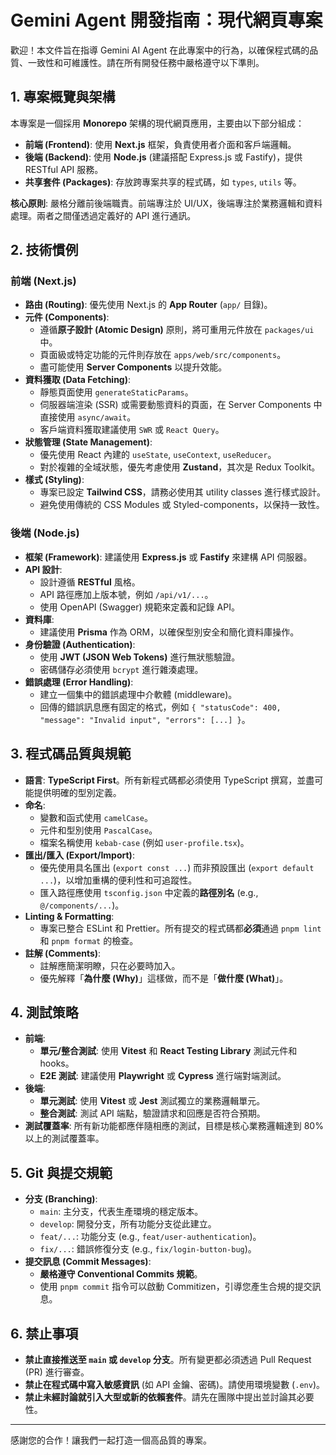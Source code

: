 
# Gemini Agent 開發指南：現代網頁專案

歡迎！本文件旨在指導 Gemini AI Agent 在此專案中的行為，以確保程式碼的品質、一致性和可維護性。請在所有開發任務中嚴格遵守以下準則。

## 1. 專案概覽與架構

本專案是一個採用 **Monorepo** 架構的現代網頁應用，主要由以下部分組成：

- **前端 (Frontend)**: 使用 **Next.js** 框架，負責使用者介面和客戶端邏輯。
- **後端 (Backend)**: 使用 **Node.js** (建議搭配 Express.js 或 Fastify)，提供 RESTful API 服務。
- **共享套件 (Packages)**: 存放跨專案共享的程式碼，如 `types`, `utils` 等。

**核心原則**: 嚴格分離前後端職責。前端專注於 UI/UX，後端專注於業務邏輯和資料處理。兩者之間僅透過定義好的 API 進行通訊。

## 2. 技術慣例

### 前端 (Next.js)

- **路由 (Routing)**: 優先使用 Next.js 的 **App Router** (`app/` 目錄)。
- **元件 (Components)**: 
    - 遵循**原子設計 (Atomic Design)** 原則，將可重用元件放在 `packages/ui` 中。
    - 頁面級或特定功能的元件則存放在 `apps/web/src/components`。
    - 盡可能使用 **Server Components** 以提升效能。
- **資料獲取 (Data Fetching)**: 
    - 靜態頁面使用 `generateStaticParams`。
    - 伺服器端渲染 (SSR) 或需要動態資料的頁面，在 Server Components 中直接使用 `async/await`。
    - 客戶端資料獲取建議使用 `SWR` 或 `React Query`。
- **狀態管理 (State Management)**: 
    - 優先使用 React 內建的 `useState`, `useContext`, `useReducer`。
    - 對於複雜的全域狀態，優先考慮使用 **Zustand**，其次是 Redux Toolkit。
- **樣式 (Styling)**: 
    - 專案已設定 **Tailwind CSS**，請務必使用其 utility classes 進行樣式設計。
    - 避免使用傳統的 CSS Modules 或 Styled-components，以保持一致性。

### 後端 (Node.js)

- **框架 (Framework)**: 建議使用 **Express.js** 或 **Fastify** 來建構 API 伺服器。
- **API 設計**: 
    - 設計遵循 **RESTful** 風格。
    - API 路徑應加上版本號，例如 `/api/v1/...`。
    - 使用 OpenAPI (Swagger) 規範來定義和記錄 API。
- **資料庫**: 
    - 建議使用 **Prisma** 作為 ORM，以確保型別安全和簡化資料庫操作。
- **身份驗證 (Authentication)**: 
    - 使用 **JWT (JSON Web Tokens)** 進行無狀態驗證。
    - 密碼儲存必須使用 `bcrypt` 進行雜湊處理。
- **錯誤處理 (Error Handling)**: 
    - 建立一個集中的錯誤處理中介軟體 (middleware)。
    - 回傳的錯誤訊息應有固定的格式，例如 `{ "statusCode": 400, "message": "Invalid input", "errors": [...] }`。

## 3. 程式碼品質與規範

- **語言**: **TypeScript First**。所有新程式碼都必須使用 TypeScript 撰寫，並盡可能提供明確的型別定義。
- **命名**: 
    - 變數和函式使用 `camelCase`。
    - 元件和型別使用 `PascalCase`。
    - 檔案名稱使用 `kebab-case` (例如 `user-profile.tsx`)。
- **匯出/匯入 (Export/Import)**: 
    - 優先使用具名匯出 (`export const ...`) 而非預設匯出 (`export default ...`)，以增加重構的便利性和可追蹤性。
    - 匯入路徑應使用 `tsconfig.json` 中定義的**路徑別名** (e.g., `@/components/...`)。
- **Linting & Formatting**: 
    - 專案已整合 ESLint 和 Prettier。所有提交的程式碼都**必須**通過 `pnpm lint` 和 `pnpm format` 的檢查。
- **註解 (Comments)**: 
    - 註解應簡潔明瞭，只在必要時加入。
    - 優先解釋「**為什麼 (Why)**」這樣做，而不是「**做什麼 (What)**」。

## 4. 測試策略

- **前端**: 
    - **單元/整合測試**: 使用 **Vitest** 和 **React Testing Library** 測試元件和 hooks。
    - **E2E 測試**: 建議使用 **Playwright** 或 **Cypress** 進行端對端測試。
- **後端**: 
    - **單元測試**: 使用 **Vitest** 或 **Jest** 測試獨立的業務邏輯單元。
    - **整合測試**: 測試 API 端點，驗證請求和回應是否符合預期。
- **測試覆蓋率**: 所有新功能都應伴隨相應的測試，目標是核心業務邏輯達到 80% 以上的測試覆蓋率。

## 5. Git 與提交規範

- **分支 (Branching)**: 
    - `main`: 主分支，代表生產環境的穩定版本。
    - `develop`: 開發分支，所有功能分支從此建立。
    - `feat/...`: 功能分支 (e.g., `feat/user-authentication`)。
    - `fix/...`: 錯誤修復分支 (e.g., `fix/login-button-bug`)。
- **提交訊息 (Commit Messages)**: 
    - **嚴格遵守 Conventional Commits 規範**。
    - 使用 `pnpm commit` 指令可以啟動 Commitizen，引導您產生合規的提交訊息。

## 6. 禁止事項

- **禁止直接推送至 `main` 或 `develop` 分支**。所有變更都必須透過 Pull Request (PR) 進行審查。
- **禁止在程式碼中寫入敏感資訊** (如 API 金鑰、密碼)。請使用環境變數 (`.env`)。
- **禁止未經討論就引入大型或新的依賴套件**。請先在團隊中提出並討論其必要性。

---
感謝您的合作！讓我們一起打造一個高品質的專案。
